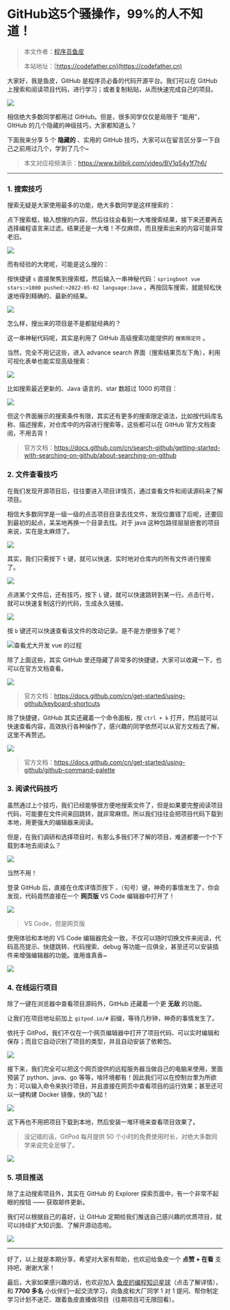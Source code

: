 # GitHub这5个骚操作，99%的人不知道！

> 本文作者：[程序员鱼皮](https://yuyuanweb.feishu.cn/wiki/Abldw5WkjidySxkKxU2cQdAtnah)
>
> 本站地址：[https://codefather.cn](https://codefather.cn)

大家好，我是鱼皮，GitHub 是程序员必备的代码开源平台。我们可以在 GitHub 上搜索和阅读项目代码，进行学习；或者复制粘贴，从而快速完成自己的项目。

![](https://pic.yupi.icu/5563/202311060930389.png)

相信绝大多数同学都用过 GitHub。但是，很多同学仅仅是局限于 “能用”，GItHub 的几个隐藏的神级技巧，大家都知道么？

下面我来分享 5 个 **隐藏的** 、实用的 GitHub 技巧，大家可以在留言区分享一下自己之前用过几个，学到了几个~

> 本文对应视频演示：https://www.bilibili.com/video/BV1q54y1f7h6/





------

###   1. 搜索技巧

搜索无疑是大家使用最多的功能，绝大多数同学是这样搜索的：

点下搜索框，输入想搜的内容，然后往往会看到一大堆搜索结果，接下来还要再去选择编程语言来过滤。结果还是一大堆！不仅麻烦，而且搜索出来的内容可能非常老旧。

![](https://pic.yupi.icu/5563/202311060930789.png)

而有经验的大佬呢，可能是这么搜的：

按快捷键 `s` 直接聚焦到搜索框，然后输入一串神秘代码：`springboot vue stars:>1000 pushed:>2022-05-02 language:Java` ，再按回车搜索，就能轻松快速地得到精确的、最新的结果。

![](https://pic.yupi.icu/5563/202311060930843.png)

怎么样，搜出来的项目是不是都挺经典的？

这一串神秘代码呢，其实是利用了 GitHub 高级搜索功能提供的 `搜索限定符` 。

当然，完全不用记这些，进入 advance search 界面（搜索结果页左下角），利用可视化表单也能实现高级搜索：

![](https://pic.yupi.icu/5563/202311060930597.png)

比如搜索最近更新的、Java 语言的、star 数超过 1000 的项目：

![](https://pic.yupi.icu/5563/202311060930656.png)

但这个界面展示的搜索条件有限，其实还有更多的搜索限定语法，比如按代码库名称、描述搜索，对仓库中的内容进行搜索等，这些都可以在 GitHub 官方文档查阅，不用去背！

> 官方文档：https://docs.github.com/cn/search-github/getting-started-with-searching-on-github/about-searching-on-github

### 2.  文件查看技巧

在我们发现开源项目后，往往要进入项目详情页，通过查看文件和阅读源码来了解项目。

相信大多数同学是一级一级的点击项目目录去找文件，发现位置错了后呢，还要回到最初的起点，呆呆地再换一个目录去找。对于 java 这种包路径层层嵌套的项目来说，实在是太麻烦了。

![](https://pic.yupi.icu/5563/202311060930781.png)

其实，我们只需按下 `t` 键，就可以快速、实时地对仓库内的所有文件进行搜索了。

![](https://pic.yupi.icu/5563/202311060930642.png)

点进某个文件后，还有技巧，按下 `L` 键，就可以快速跳转到某一行。点击行号，就可以快速复制这行的代码，生成永久链接。

![](https://pic.yupi.icu/5563/202311060930407.png)

按 `b` 键还可以快速查看该文件的改动记录。是不是方便很多了呢？

![](https://pic.yupi.icu/5563/202311060930169.png)查看尤大开发 vue 的过程

除了上面这些，其实 GitHub 里还隐藏了非常多的快捷键，大家可以收藏一下，也可以在官方文档查看。

![](https://pic.yupi.icu/5563/202311060930216.jpeg)

> 官方文档：https://docs.github.com/cn/get-started/using-github/keyboard-shortcuts

除了快捷键，GitHub 其实还藏着一个命令面板，按 `ctrl + k` 打开，然后就可以快速查看内容，高效执行各种操作了，感兴趣的同学依然可以从官方文档去了解，这里不再赘述。

![](https://pic.yupi.icu/5563/202311060930183.png)

> 官方文档：https://docs.github.com/cn/get-started/using-github/github-command-palette

### 3. 阅读代码技巧

虽然通过上个技巧，我们已经能够很方便地搜索文件了，但是如果要完整阅读项目代码，可能要在文件间来回跳转，就非常麻烦。所以我们往往会把项目代码下载到本地，用更强大的编辑器来阅读。

但是，在我们调研和选择项目时，有那么多我们不了解的项目，难道都要一个个下载到本地去阅读么？

![](https://pic.yupi.icu/5563/202311060930176.png)

当然不用！

登录 GitHub 后，直接在仓库详情页按下 `。`（句号）键，神奇的事情发生了，你会发现，代码竟然直接在一个 **网页版** VS Code 编辑器中打开了！

![](https://pic.yupi.icu/5563/202311060930472.png)

> VS Code，但是网页版

使用体验和本地的 VS Code 编辑器完全一致，不仅可以随时切换文件来阅读，代码高亮提示、快捷跳转、代码搜索、debug 等功能一应俱全，甚至还可以安装插件来增强编辑器的功能。谁用谁真香~

![](https://pic.yupi.icu/5563/202311060930143.png)

### 4. 在线运行项目

除了一键在浏览器中查看项目源码外，GitHub 还藏着一个更 **无敌** 的功能。

让我们在项目地址前加上 `gitpod.io/#` 前缀，等待几秒钟，神奇的事情发生了。

依托于 GitPod，我们不仅在一个网页编辑器中打开了项目代码、可以实时编辑和保存；而且它自动识别了项目的类型，并且自动安装了依赖包。

![](https://pic.yupi.icu/5563/202311060930334.png)

接下来，我们完全可以把这个网页提供的远程服务器当做自己的电脑来使用，里面预装了 python、java、go 等等，啥环境都有！因此我们可以在控制台里为所欲为：可以输入命令来执行项目，并且直接在网页中查看项目的运行效果；甚至还可以一键构建 Docker 镜像，快的飞起！

![](https://pic.yupi.icu/5563/202311060930408.png)

这下再也不用把项目下载到本地，然后安装一堆环境来查看项目效果了。

> 没记错的话，GitPod 每月提供 50 个小时的免费使用时长，对绝大多数同学来说完全足够了。

![](https://pic.yupi.icu/5563/202311060930876.png)

### 5. 项目推送

除了主动搜索项目外，其实在 GitHub 的 Explorer 探索页面中，有一个非常不起眼的按钮 —— 获取邮件更新。

我们可以根据自己的喜好，让 GitHub 定期给我们推送自己感兴趣的优质项目，就可以持续扩大知识面、了解开源动态啦。

![](https://pic.yupi.icu/5563/202311060930472.png)



------


好了，以上就是本期分享，希望对大家有帮助，也欢迎给鱼皮一个 **点赞 + 在看** 支持吧，谢谢大家！

最后，大家如果感兴趣的话，也欢迎加入 [鱼皮的编程知识星球](https://mp.weixin.qq.com/s?__biz=MzI1NDczNTAwMA==&mid=2247508640&idx=1&sn=b02fff3533f18b5d0bfbf714b127c140&scene=21#wechat_redirect)（点击了解详情），和 **7700 多名** 小伙伴们一起交流学习，向鱼皮和大厂同学 1 对 1 提问、帮你制定学习计划不迷茫、跟着鱼皮直播做项目（往期项目可无限回看）。